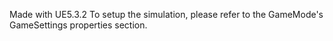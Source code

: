 Made with UE5.3.2
To setup the simulation, please refer to the GameMode's GameSettings properties section.
